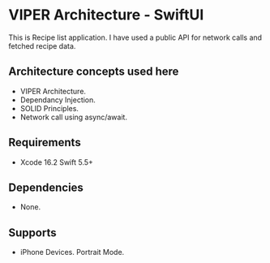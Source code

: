 # VIPER Architecture - SwiftUI
This is Recipe list application. I have used a public API for network calls and fetched recipe data.

## Architecture concepts used here

- VIPER Architecture.
- Dependancy Injection.
- SOLID Principles.
- Network call using async/await.

## Requirements

- Xcode 16.2 Swift 5.5+

## Dependencies

- None.

## Supports

- iPhone Devices. Portrait Mode.
